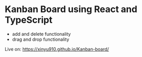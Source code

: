 # Kanban Board using React and TypeScript
* add and delete functionality
* drag and drop functionality

Live on: https://xinyu910.github.io/Kanban-board/
